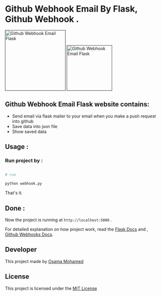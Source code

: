 # Github Webhook Email By Flask, Github Webhook .

[<img src="http://flask.pocoo.org/static/logo/flask.png" width="200" title="Github Webhook Email Flask" >]()
[<img src="https://github.com/fluidicon.png" width="150" title="Github Webhook Email Flask" >]()


## Github Webhook Email Flask website contains:
* Send email via flask mailer to your email when you make a push request into github
* Save data into json file
* Show saved data


## Usage :
### Run project by :

``` python

# run 

python webhook.py

```

That's it.

## Done :

Now the project is running at `http://localhost:5000` .


For detailed explanation on how project work, read the [Flask Docs](http://flask.pocoo.org/docs/0.12/) and , [Github Webhooks Docs](https://developer.github.com/webhooks).
## Developer
This project made by [Osama Mohamed](https://www.facebook.com/osama.mohamed.ms)

## License
This project is licensed under the [MIT License](https://opensource.org/licenses/MIT)
